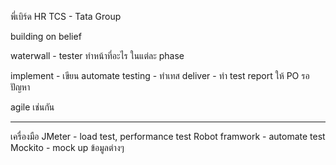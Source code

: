 พี่เบิร์ด HR TCS - Tata Group

building on belief

waterwall - tester ทำหน้าที่อะไร ในแต่ละ phase

implement - เขียน automate
testing - ทำเทส
deliver - ทำ test report ให้ PO
รอปัญหา

agile เช่นกัน

---

เครื่องมือ
JMeter - load test, performance test
Robot framwork - automate test
Mockito - mock up ข้อมูลต่างๆ




